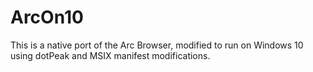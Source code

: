 # ArcOn10
This is a native port of the Arc Browser, modified to run on Windows 10 using dotPeak and MSIX manifest modifications.
